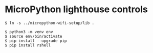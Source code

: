 MicroPython lighthouse controls
===============================

    $ ln -s ../micropython-wifi-setup/lib .

    $ python3 -m venv env
    $ source env/bin/activate
    $ pip install --upgrade pip
    $ pip install rshell
